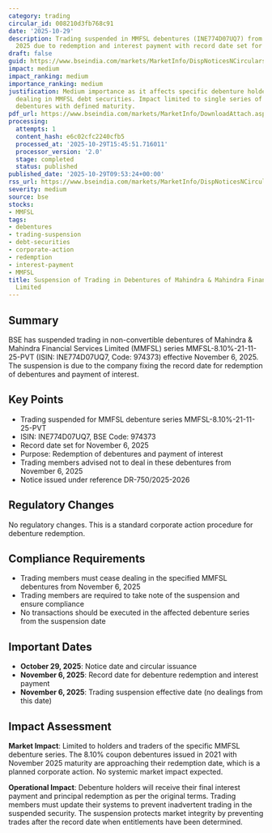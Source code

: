 ```yaml
---
category: trading
circular_id: 008210d3fb768c91
date: '2025-10-29'
description: Trading suspended in MMFSL debentures (INE774D07UQ7) from November 6,
  2025 due to redemption and interest payment with record date set for the same day.
draft: false
guid: https://www.bseindia.com/markets/MarketInfo/DispNoticesNCirculars.aspx?Noticeid={972E3701-F96D-43C7-A6BF-763BAD85AA29}&noticeno=20251029-7&dt=10/29/2025&icount=7&totcount=56&flag=0
impact: medium
impact_ranking: medium
importance_ranking: medium
justification: Medium importance as it affects specific debenture holders and traders
  dealing in MMFSL debt securities. Impact limited to single series of non-convertible
  debentures with defined maturity.
pdf_url: https://www.bseindia.com/markets/MarketInfo/DownloadAttach.aspx?id=20251029-7&attachedId=
processing:
  attempts: 1
  content_hash: e6c02cfc2240cfb5
  processed_at: '2025-10-29T15:45:51.716011'
  processor_version: '2.0'
  stage: completed
  status: published
published_date: '2025-10-29T09:53:24+00:00'
rss_url: https://www.bseindia.com/markets/MarketInfo/DispNoticesNCirculars.aspx?Noticeid={972E3701-F96D-43C7-A6BF-763BAD85AA29}&noticeno=20251029-7&dt=10/29/2025&icount=7&totcount=56&flag=0
severity: medium
source: bse
stocks:
- MMFSL
tags:
- debentures
- trading-suspension
- debt-securities
- corporate-action
- redemption
- interest-payment
- MMFSL
title: Suspension of Trading in Debentures of Mahindra & Mahindra Financial Services
  Limited
---
```


## Summary

BSE has suspended trading in non-convertible debentures of Mahindra & Mahindra Financial Services Limited (MMFSL) series MMFSL-8.10%-21-11-25-PVT (ISIN: INE774D07UQ7, Code: 974373) effective November 6, 2025. The suspension is due to the company fixing the record date for redemption of debentures and payment of interest.

## Key Points

- Trading suspended for MMFSL debenture series MMFSL-8.10%-21-11-25-PVT
- ISIN: INE774D07UQ7, BSE Code: 974373
- Record date set for November 6, 2025
- Purpose: Redemption of debentures and payment of interest
- Trading members advised not to deal in these debentures from November 6, 2025
- Notice issued under reference DR-750/2025-2026

## Regulatory Changes

No regulatory changes. This is a standard corporate action procedure for debenture redemption.

## Compliance Requirements

- Trading members must cease dealing in the specified MMFSL debentures from November 6, 2025
- Trading members are required to take note of the suspension and ensure compliance
- No transactions should be executed in the affected debenture series from the suspension date

## Important Dates

- **October 29, 2025**: Notice date and circular issuance
- **November 6, 2025**: Record date for debenture redemption and interest payment
- **November 6, 2025**: Trading suspension effective date (no dealings from this date)

## Impact Assessment

**Market Impact**: Limited to holders and traders of the specific MMFSL debenture series. The 8.10% coupon debentures issued in 2021 with November 2025 maturity are approaching their redemption date, which is a planned corporate action. No systemic market impact expected.

**Operational Impact**: Debenture holders will receive their final interest payment and principal redemption as per the original terms. Trading members must update their systems to prevent inadvertent trading in the suspended security. The suspension protects market integrity by preventing trades after the record date when entitlements have been determined.